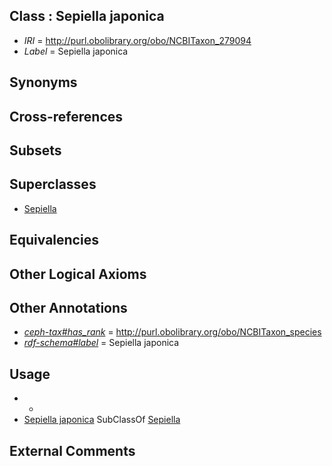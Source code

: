 
## Class : Sepiella japonica

 * *IRI* = http://purl.obolibrary.org/obo/NCBITaxon_279094
 * *Label* = Sepiella japonica

## Synonyms


## Cross-references


## Subsets


## Superclasses

 * [Sepiella](../../NCBITaxon/79/NCBITaxon_153279.md)

## Equivalencies


## Other Logical Axioms


## Other Annotations

 * *[ceph-tax#has_rank](../../ceph-tax#has/nk/ceph-tax#has_rank.md)* = http://purl.obolibrary.org/obo/NCBITaxon_species
 * *[rdf-schema#label](../../el/rdf-schema#label.md)* = Sepiella japonica

## Usage

 * -
 * [Sepiella japonica](../../NCBITaxon/94/NCBITaxon_279094.md) SubClassOf [Sepiella](../../NCBITaxon/79/NCBITaxon_153279.md)

## External Comments

